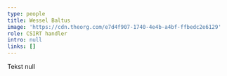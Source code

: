 ```yaml
---
type: people
title: Wessel Baltus
image: 'https://cdn.theorg.com/e7d4f907-1740-4e4b-a4bf-ffbedc2e6129'
role: CSIRT handler
intro: null
links: []
---
```

Tekst null
